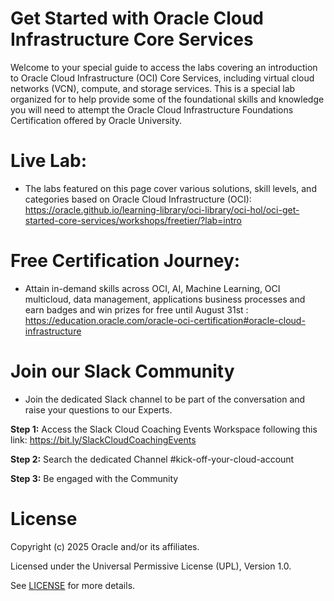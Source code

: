 # Get Started with Oracle Cloud Infrastructure Core Services

Welcome to your special guide to access the labs covering an introduction to Oracle Cloud Infrastructure (OCI) Core Services, including virtual cloud networks (VCN), compute, and storage services.  This is a special lab organized for to help provide some of the foundational skills and knowledge you will need to attempt the Oracle Cloud Infrastructure Foundations Certification offered by Oracle University.

# Live Lab:

- The labs featured on this page cover various solutions, skill levels, and categories based on Oracle Cloud Infrastructure (OCI): https://oracle.github.io/learning-library/oci-library/oci-hol/oci-get-started-core-services/workshops/freetier/?lab=intro

# Free Certification Journey: 

-	Attain in-demand skills across OCI, AI, Machine Learning, OCI multicloud, data management, applications business processes and earn badges and win prizes for free until August 31st : https://education.oracle.com/oracle-oci-certification#oracle-cloud-infrastructure

# Join our Slack Community

- Join the dedicated Slack channel to be part of the conversation and raise your questions to our Experts.

**Step 1:**  Access the Slack Cloud Coaching Events Workspace following this link: 
https://bit.ly/SlackCloudCoachingEvents

**Step 2:** Search the dedicated Channel #kick-off-your-cloud-account

**Step 3:** Be engaged with the Community 

# License

Copyright (c) 2025 Oracle and/or its affiliates.

Licensed under the Universal Permissive License (UPL), Version 1.0.

See [LICENSE](https://github.com/oracle-devrel/technology-engineering/blob/main/LICENSE) for more details.
